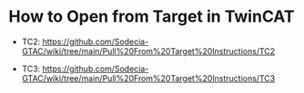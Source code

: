 # How to Open from Target in TwinCAT

- TC2: https://github.com/Sodecia-GTAC/wiki/tree/main/Pull%20From%20Target%20Instructions/TC2

- TC3: https://github.com/Sodecia-GTAC/wiki/tree/main/Pull%20From%20Target%20Instructions/TC3
